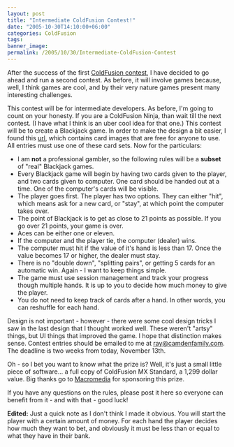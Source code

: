 ```yaml
---
layout: post
title: "Intermediate ColdFusion Contest!"
date: "2005-10-30T14:10:00+06:00"
categories: ColdFusion 
tags: 
banner_image: 
permalink: /2005/10/30/Intermediate-ColdFusion-Contest
---
```


After the success of the first <a href="http://ray.camdenfamily.com/index.cfm/2005/9/20/Contest-Shall-We-Play-a-Game">ColdFusion contest</a>, I have decided to go ahead and run a second contest. As before,  it will involve games because, well, I think games are cool, and by their very nature games present many interesting challenges. 

This contest will be for intermediate developers. As before, I'm going to count on your honesty. If you are a ColdFusion Ninja, than wait till the next contest. (I have what I think is an uber cool idea for that one.) This contest will be to create a Blackjack game. In order to make the design a bit easier, I found this <a href="http://www.jfitz.com/cards/">url</a>, which contains card images that are free for anyone to use. All entries must use one of these card sets. Now for the particulars:

<ul>
<li>I am <b>not</b> a professional gambler, so the following rules will be a <b>subset</b> of "real" Blackjack games. 
<li>Every Blackjack game will begin by having two cards given to the player, and two cards given to computer. One card should be handed out at a time. One of the computer's cards will be visible.
<li>The player goes first. The player has two options. They can either "hit", which means ask for a new card, or "stay", at which point the computer takes over.
<li>The point of Blackjack is to get as close to 21 points as possible. If you go over 21 points, your game is over.
<li>Aces can be either one or eleven.
<li>If the computer and the player tie, the computer (dealer) wins.
<li>The computer must hit if the value of it's hand is less than 17. Once the value becomes 17 or higher, the dealer must stay.
<li>There is no "double down", "splitting pairs", or getting 5 cards for an automatic win. Again - I want to keep things simple.
<li>The game must use session management and track your progress though multiple hands. It is up to you to decide how much money to give the player.
<li>You do not need to keep track of cards after a hand. In other words, you can reshuffle for each hand.
</ul>

Design is not important - however - there were some cool design tricks I saw in the last design that I thought worked well. These weren't "artsy" things, but UI things that improved the game. I hope that distinction makes sense. Contest entries should be emailed to me at ray@camdenfamily.com. The deadline is two weeks from today, November 13th.

Oh - so I bet you want to know what the prize is? Well, it's just a small little piece of software... a full copy of ColdFusion MX Standard, a 1,299 dollar value. Big thanks go to <a href="http://www.macromedia.com">Macromedia</a> for sponsoring this prize. 

If you have any questions on the rules, please post it here so everyone can benefit from it - and with that - good luck!

<b>Edited:</b> Just a quick note as I don't think I made it obvious. You will start the player with a certain amount of money. For each hand the player decides how much they want to bet, and obviously it must be less than or equal to what they have in their bank.